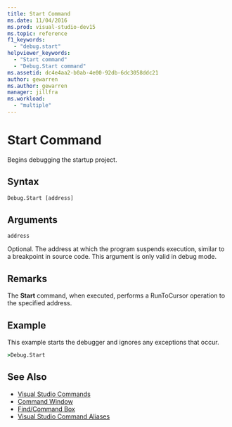 ```yaml
---
title: Start Command
ms.date: 11/04/2016
ms.prod: visual-studio-dev15
ms.topic: reference
f1_keywords:
  - "debug.start"
helpviewer_keywords:
  - "Start command"
  - "Debug.Start command"
ms.assetid: dc4e4aa2-b0ab-4e00-92db-6dc3058ddc21
author: gewarren
ms.author: gewarren
manager: jillfra
ms.workload:
  - "multiple"
---
```

# Start Command
Begins debugging the startup project.

## Syntax

```cmd
Debug.Start [address]
```

## Arguments
 `address`

 Optional. The address at which the program suspends execution, similar to a breakpoint in source code. This argument is only valid in debug mode.

## Remarks
 The **Start** command, when executed, performs a RunToCursor operation to the specified address.

## Example
 This example starts the debugger and ignores any exceptions that occur.

```cmd
>Debug.Start
```

## See Also

- [Visual Studio Commands](../../ide/reference/visual-studio-commands.md)
- [Command Window](../../ide/reference/command-window.md)
- [Find/Command Box](../../ide/find-command-box.md)
- [Visual Studio Command Aliases](../../ide/reference/visual-studio-command-aliases.md)